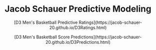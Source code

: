 <h1 style="text-align: center;">Jacob Schauer Predictive Modeling</h1>

<p style="text-align: center;">[D3 Men's Basketball Predictive Ratings](https://jacob-schauer-20.github.io/D3Ratings.html)</p>

<p style="text-align: center;">[D3 Men's Basketball Score Predictions](https://jacob-schauer-20.github.io/D3Predictions.html)</p>
